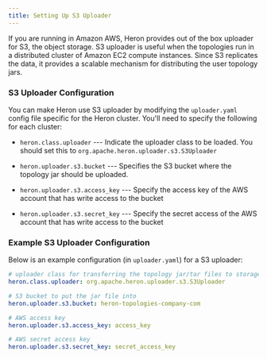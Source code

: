 ```yaml
---
title: Setting Up S3 Uploader
---
```


If you are running in Amazon AWS, Heron provides out of the box uploader for S3,
the object storage. S3 uploader is useful when the topologies run in a distributed
cluster of Amazon EC2 compute instances. Since S3 replicates the data, it provides
a scalable mechanism for distributing the user topology jars.

### S3 Uploader Configuration

You can make Heron use S3 uploader by modifying the `uploader.yaml` config file specific
for the Heron cluster. You'll need to specify the following for each cluster:

* `heron.class.uploader` --- Indicate the uploader class to be loaded. You should set this
to `org.apache.heron.uploader.s3.S3Uploader`

* `heron.uploader.s3.bucket` --- Specifies the S3 bucket where the topology jar should be
uploaded.

* `heron.uploader.s3.access_key` --- Specify the access key of the AWS account that has
write access to the bucket

* `heron.uploader.s3.secret_key` --- Specify the secret access of the AWS account that has
write access to the bucket

### Example S3 Uploader Configuration

Below is an example configuration (in `uploader.yaml`) for a S3 uploader:

```yaml
# uploader class for transferring the topology jar/tar files to storage
heron.class.uploader: org.apache.heron.uploader.s3.S3Uploader

# S3 bucket to put the jar file into
heron.uploader.s3.bucket: heron-topologies-company-com

# AWS access key
heron.uploader.s3.access_key: access_key

# AWS secret access key
heron.uploader.s3.secret_key: secret_access_key
```
